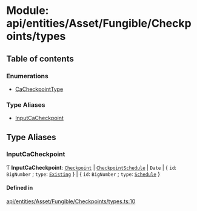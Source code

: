 # Module: api/entities/Asset/Fungible/Checkpoints/types

## Table of contents

### Enumerations

- [CaCheckpointType](../wiki/api.entities.Asset.Fungible.Checkpoints.types.CaCheckpointType)

### Type Aliases

- [InputCaCheckpoint](../wiki/api.entities.Asset.Fungible.Checkpoints.types#inputcacheckpoint)

## Type Aliases

### InputCaCheckpoint

Ƭ **InputCaCheckpoint**: [`Checkpoint`](../wiki/api.entities.Checkpoint.Checkpoint) \| [`CheckpointSchedule`](../wiki/api.entities.CheckpointSchedule.CheckpointSchedule) \| `Date` \| \{ `id`: `BigNumber` ; `type`: [`Existing`](../wiki/api.entities.Asset.Fungible.Checkpoints.types.CaCheckpointType#existing)  } \| \{ `id`: `BigNumber` ; `type`: [`Schedule`](../wiki/api.entities.Asset.Fungible.Checkpoints.types.CaCheckpointType#schedule)  }

#### Defined in

[api/entities/Asset/Fungible/Checkpoints/types.ts:10](https://github.com/PolymeshAssociation/polymesh-sdk/blob/f8a937f04/src/api/entities/Asset/Fungible/Checkpoints/types.ts#L10)
